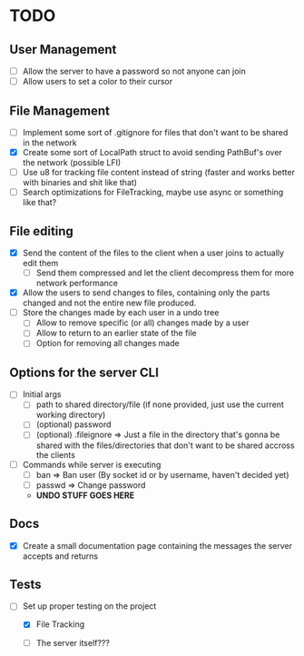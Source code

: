 # TODO
## User Management
- [ ] Allow the server to have a password so not anyone can join
- [ ] Allow users to set a color to their cursor

## File Management
- [ ] Implement some sort of .gitignore for files that don't want to be shared in the network
- [X] Create some sort of LocalPath struct to avoid sending PathBuf's over the network (possible LFI)
- [ ] Use u8 for tracking file content instead of string (faster and works better with binaries and shit like that)
- [ ] Search optimizations for FileTracking, maybe use async or something like that?

## File editing
- [X] Send the content of the files to the client when a user joins to actually edit them
    - [ ] Send them compressed and let the client decompress them for more network performance
- [X] Allow the users to send changes to files, containing only the parts changed and not the entire new file produced.
- [ ] Store the changes made by each user in a undo tree
    - [ ] Allow to remove specific (or all) changes made by a user
    - [ ] Allow to return to an earlier state of the file
    - [ ] Option for removing all changes made

## Options for the server CLI
- [ ] Initial args
    - [ ] path to shared directory/file (if none provided, just use the current working directory)
    - [ ] (optional) password
    - [ ] (optional) .fileignore => Just a file in the directory that's gonna be 
            shared with the files/directories that don't want to be shared accross the clients
- [ ] Commands while server is executing
    - [ ] ban => Ban user (By socket id or by username, haven't decided yet)
    - [ ] passwd => Change password
    - **UNDO STUFF GOES HERE**

## Docs
- [X] Create a small documentation page containing the messages the server accepts and returns

## Tests
- [ ] Set up proper testing on the project
    - [X] File Tracking
    - [ ] The server itself???

